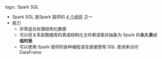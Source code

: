 tags:: Spark SQL

- Spark SQL 是Spark 提供的 [4 个组件](((635ca069-6442-4b24-a893-4ad860ae969d))) 之一
- 能力
	- 非常适合处理结构化数据
	- 可以将关系型数据库的表或结构化文件都读取并抽象为 Spark 的**永久表**或**临时表**
	- 可以使用 Spark 提供的各种编程语言直接使用 SQL 查询来访问 DataFrame